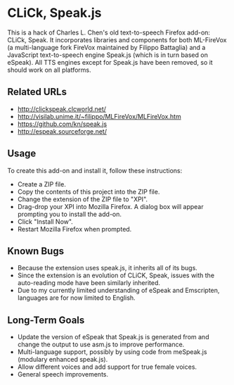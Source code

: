 CLiCk, Speak.js
===============

This is a hack of Charles L. Chen's old text-to-speech Firefox add-on: CLiCk, Speak. It incorporates libraries and components for both ML-FireVox (a multi-language fork FireVox maintained by Filippo Battaglia) and a JavaScript text-to-speech engine Speak.js (which is in turn based on eSpeak). All TTS engines except for Speak.js have been removed, so it should work on all platforms.

Related URLs
------------

* http://clickspeak.clcworld.net/
* http://visilab.unime.it/~filippo/MLFireVox/MLFireVox.htm
* https://github.com/kn/speak.js
* http://espeak.sourceforge.net/

Usage
-----

To create this add-on and install it, follow these instructions:

* Create a ZIP file.
* Copy the contents of this project into the ZIP file.
* Change the extension of the ZIP file to "XPI".
* Drag-drop your XPI into Mozilla Firefox. A dialog box will appear prompting you to install the add-on.
* Click "Install Now".
* Restart Mozilla Firefox when prompted.

Known Bugs
----------

* Because the extension uses speak.js, it inherits all of its bugs.
* Since the extension is an evolution of CLiCK, Speak, issues with the auto-reading mode have been similarly inherited.
* Due to my currently limited understanding of eSpeak and Emscripten, languages are for now limited to English.

Long-Term Goals
---------------

* Update the version of eSpeak that Speak.js is generated from and change the output to use asm.js to improve performance.
* Multi-language support, possibly by using code from meSpeak.js (modulary enhanced speak.js).
* Allow different voices and add support for true female voices.
* General speech improvements.
